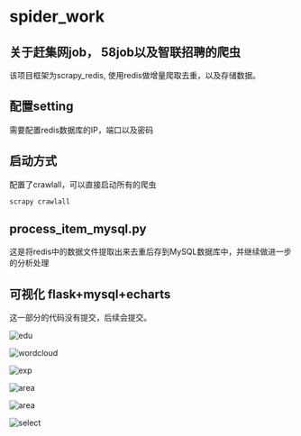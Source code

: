 # spider_work

## 关于赶集网job， 58job以及智联招聘的爬虫

该项目框架为scrapy_redis, 使用redis做增量爬取去重，以及存储数据。

## 配置setting

需要配置redis数据库的IP，端口以及密码

## 启动方式

配置了crawlall，可以直接启动所有的爬虫

`scrapy crawlall`

## process_item_mysql.py

这是将redis中的数据文件提取出来去重后存到MySQL数据库中，并继续做进一步的分析处理

## 可视化 flask+mysql+echarts

这一部分的代码没有提交，后续会提交。

![edu](https://github.com/AndrewAndrea/spider_work/blob/master/images/%E6%97%A0%E6%A0%87%E9%A2%98.png)

![wordcloud](https://github.com/AndrewAndrea/spider_work/blob/master/images/%E6%97%A0%E6%A0%87%E9%A2%981.png)

![exp](https://github.com/AndrewAndrea/spider_work/blob/master/images/%E6%97%A0%E6%A0%87%E9%A2%982.png)

![area](https://github.com/AndrewAndrea/spider_work/blob/master/images/%E6%97%A0%E6%A0%87%E9%A2%983.png)

![area](https://github.com/AndrewAndrea/spider_work/blob/master/images/%E6%97%A0%E6%A0%87%E9%A2%983.png)

![select](https://github.com/AndrewAndrea/spider_work/blob/master/images/%E6%97%A0%E6%A0%87%E9%A2%984.png)



